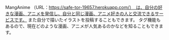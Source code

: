 MangAnime （URL：https://safe-tor-19657.herokuapp.com/）　は、自分の好きな漫画、アニメを発信し、自分と同じ漫画、アニメ好きの人と交流できるサービスです。
また自分で描いたイラストを投稿することもできます。
タグ機能もあるので、現在どのような漫画、アニメが人気あるのかなどを知ることもできます。

